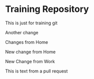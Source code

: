 # Training Repository

This is just for training git

Another change

Changes from Home

New change from Home

New Change from Work

This is text from a pull request


